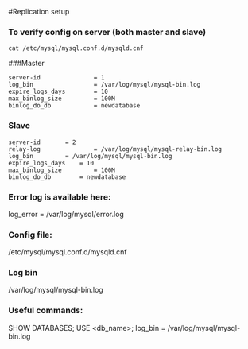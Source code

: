 #Replication setup 


### To verify config on server (both master and slave)

` cat /etc/mysql/mysql.conf.d/mysqld.cnf `
	
###Master	
	
~~~~
server-id               = 1 
log_bin                 = /var/log/mysql/mysql-bin.log 
expire_logs_days        = 10 
max_binlog_size         = 100M 
binlog_do_db            = newdatabase
~~~~


###	Slave

~~~~
server-id		= 2
relay-log               = /var/log/mysql/mysql-relay-bin.log
log_bin			= /var/log/mysql/mysql-bin.log
expire_logs_days	= 10
max_binlog_size         = 100M
binlog_do_db		= newdatabase
~~~~

### Error log is available here:
log_error = /var/log/mysql/error.log

### Config file:
/etc/mysql/mysql.conf.d/mysqld.cnf

### Log bin
/var/log/mysql/mysql-bin.log

### Useful commands:
SHOW DATABASES;
USE <db_name>;
log_bin                 = /var/log/mysql/mysql-bin.log
